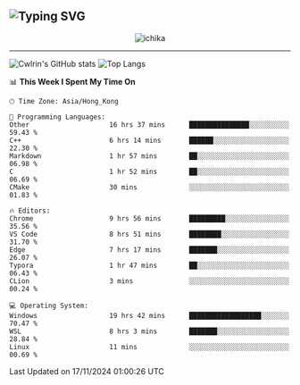 ![Typing SVG](https://readme-typing-svg.demolab.com?font=Jost&size=24&pause=1000&color=7799EE&vCenter=true&multiline=true&random=false&width=435&height=100&lines=Hi+there;I'm+Sakurakouji+Nanaha;You+can+also+tell+me+Cwlrin%E2%98%86)
---
<p align="center">
  <img src="https://image.cwlrin.wiki/images/2024/11/09/1000015899.md.png" alt="ichika" border="0" />
</p>

---
![Cwlrin's GitHub stats](https://github-readme-stats.vercel.app/api?username=cwlrin&show_icons=true&theme=buefy)
![Top Langs](https://github-readme-stats.vercel.app/api/top-langs/?username=cwlrin&layout=compact&hide=html,css)

<!--START_SECTION:waka-->
📊 **This Week I Spent My Time On** 

```text
🕑︎ Time Zone: Asia/Hong_Kong

💬 Programming Languages: 
Other                    16 hrs 37 mins      ███████████████░░░░░░░░░░   59.43 % 
C++                      6 hrs 14 mins       ██████░░░░░░░░░░░░░░░░░░░   22.30 % 
Markdown                 1 hr 57 mins        ██░░░░░░░░░░░░░░░░░░░░░░░   06.98 % 
C                        1 hr 52 mins        ██░░░░░░░░░░░░░░░░░░░░░░░   06.69 % 
CMake                    30 mins             ░░░░░░░░░░░░░░░░░░░░░░░░░   01.83 % 

🔥 Editors: 
Chrome                   9 hrs 56 mins       █████████░░░░░░░░░░░░░░░░   35.56 % 
VS Code                  8 hrs 51 mins       ████████░░░░░░░░░░░░░░░░░   31.70 % 
Edge                     7 hrs 17 mins       ███████░░░░░░░░░░░░░░░░░░   26.07 % 
Typora                   1 hr 47 mins        ██░░░░░░░░░░░░░░░░░░░░░░░   06.43 % 
CLion                    3 mins              ░░░░░░░░░░░░░░░░░░░░░░░░░   00.24 % 

💻 Operating System: 
Windows                  19 hrs 42 mins      ██████████████████░░░░░░░   70.47 % 
WSL                      8 hrs 3 mins        ███████░░░░░░░░░░░░░░░░░░   28.84 % 
Linux                    11 mins             ░░░░░░░░░░░░░░░░░░░░░░░░░   00.69 % 
```


 Last Updated on 17/11/2024 01:00:26 UTC
<!--END_SECTION:waka-->
